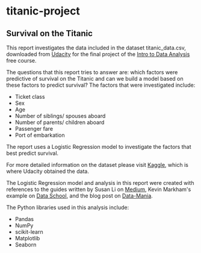 # titanic-project

## Survival on the Titanic

This report investigates the data included in the dataset titanic_data.csv, downloaded from [Udacity](https://www.udacity.com/)  for the final project of the [Intro to Data Analysis](https://www.udacity.com/course/intro-to-data-analysis--ud170) free course.

The questions that this report tries to answer are: which factors were predictive of survival on the Titanic and can we build a model based on these factors to predict survival? The factors that were investigated include:
- Ticket class
- Sex
- Age
- Number of siblings/ spouses aboard
- Number of parents/ children aboard
- Passenger fare
- Port of embarkation

The report uses a Logistic Regression model to investigate the factors that best predict survival.

For more detailed information on the dataset please visit [Kaggle](https://www.kaggle.com/c/titanic/data), which is where Udacity obtained the data.

The Logistic Regression model and analysis in this report were created with references to the guides written by Susan Li on [Medium](https://towardsdatascience.com/building-a-logistic-regression-in-python-step-by-step-becd4d56c9c8), Kevin Markham's example on [Data School](http://www.dataschool.io/logistic-regression-in-python-using-scikit-learn/), and the blog post on [Data-Mania](http://www.data-mania.com/blog/logistic-regression-example-in-python/).

The Python libraries used in this analysis include:
- Pandas
- NumPy
- scikit-learn
- Matplotlib
- Seaborn
